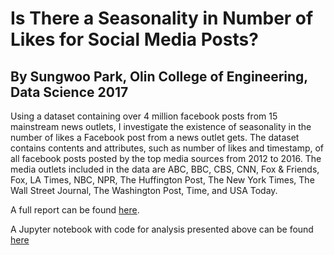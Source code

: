 # Is There a Seasonality in Number of Likes for Social Media Posts?
## By Sungwoo Park, Olin College of Engineering, Data Science 2017

Using a dataset containing over 4 million facebook posts from 15 mainstream news outlets, I investigate the existence of seasonality in the number of likes a Facebook post from a news outlet gets. The dataset contains contents and attributes, such as number of likes and timestamp, of all facebook posts posted by the top media sources from 2012 to 2016. The media outlets included in the data are ABC, BBC, CBS, CNN, Fox & Friends, Fox, LA Times, NBC, NPR, The Huffington Post, The New York Times, The Wall Street Journal, The Washington Post, Time, and USA Today.

A full report can be found [here](https://github.com/SungwooPark/ThinkStats2/blob/master/reports/report2.md).

A Jupyter notebook with code for analysis presented above can be found [here](https://github.com/SungwooPark/ThinkStats2/blob/master/code/report2.ipynb)